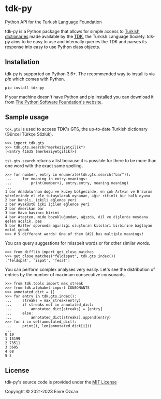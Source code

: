 # tdk-py

Python API for the Turkish Language Foundation

tdk-py is a Python package that allows for simple access to
[Turkish dictionaries] made available by
the [TDK], the Turkish Language Society.
tdk-py aims to be easy to use and internally queries the TDK and parses its
response into easy to use Python class objects.

[Turkish dictionaries]: https://sozluk.gov.tr
[TDK]: https://www.tdk.gov.tr

## Installation

tdk-py is supported on Python 3.6+. The recommended way to install is
via *pip* which comes with Python.

    pip install tdk-py

If your machine doesn't have Python and pip installed you can download
it from [The Python Software Foundation's
website](https://www.python.org/downloads/).

## Sample usage

`tdk.gts` is used to access TDK's GTS, the up-to-date Turkish dictionary
(Güncel Türkçe Sözlük).

```python-repl
>>> import tdk.gts
>>> tdk.gts.search("merkeziyetçilik")
[<Entry 41635 (merkeziyetçilik)>]
```

`tsk.gts.search` returns a list because it is possible for there to be
more than one word with the exact same spelling.

```python-repl
>>> for number, entry in enumerate(tdk.gts.search("bar")):
...     for meaning in entry.meanings:
...         print(number+1, entry.entry, meaning.meaning)
...
1 bar Anadolu'nun doğu ve kuzey bölgesinde, en çok Artvin ve Erzurum yörelerinde el ele tutuşularak oynanan, ağır ritimli bir halk oyunu
2 bar Danslı, içkili eğlence yeri
2 bar Ayaküstü içki içilen eğlence yeri
2 bar Amerikan bar
3 bar Hava basıncı birimi
4 bar Ateşten, mide bozukluğundan, ağızda, dil ve dişlerde meydana gelen acılık, pas
5 bar Halter sporunda ağırlığı oluşturan kiloları birbirine bağlayan metal çubuk
>>> # 5 different words! One of them (#2) has multiple meanings!
```

You can query suggestions for misspelt words or for other similar words.

```python-repl
>>> from difflib import get_close_matches
>>> get_close_matches("feldispat", tdk.gts.index())
['feldspat', 'ispat', 'fesat']
```

You can perform complex analyses very easily. Let's see the distribution
of entries by the number of maximum consecutive consonants.

```python-repl
>>> from tdk.tools import max_streak
>>> from tdk.alphabet import CONSONANTS
>>> annotated_dict = {}
>>> for entry in tdk.gts.index():
...     streaks = max_streak(entry)
...     if streaks not in annotated_dict:
...         annotated_dict[streaks] = [entry]
...     else:
...         annotated_dict[streaks].append(entry)
>>> for i in set(annotated_dict):
...     print(i, len(annotated_dict[i]))
...
0 19
1 15199
2 73511
3 3605
4 68
5 5
```

## License

tdk-py's source code is provided under the [MIT License]

[MIT License]: https://github.com/EmreOzcan/tdk-py/blob/master/LICENSE

Copyright © 2021-2023 Emre Özcan
